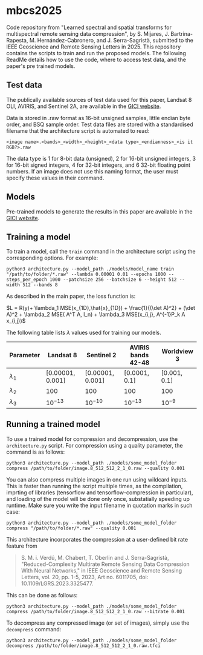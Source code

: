 # mbcs2025

Code repository from "Learned spectral and spatial transforms for multispectral remote sensing data compression", by S. Mijares, J. Bartrina-Rapesta, M. Hernández-Cabronero, and J. Serra-Sagristà, submitted to the IEEE Geoscience and Remote Sensing Letters in 2025. This repository contains the scripts to train and run the proposed models. The following ReadMe details how to use the code, where to access test data, and the paper's pre trained models.

## Test data

The publically available sources of test data used for this paper, Landsat 8 OLI, AVIRIS, and Sentinel 2A, are available in the [GICI website](https://gici.uab.cat/GiciWebPage/datasets.php).

Data is stored in .raw format as 16-bit unsigned samples, little endian byte order, and BSQ sample order. Test data files are stored with a standardised filename that the architecture script is automated to read:

```<image name>.<bands>_<width>_<height>_<data type>_<endianness>_<is it RGB?>.raw```

The data type is 1 for 8-bit data (unsigned), 2 for 16-bit unsigned integers, 3 for 16-bit signed integers, 4 for 32-bit integers, and 6 32-bit floating point numbers. If an image does not use this naming format, the user must specify these values in their command.

## Models

Pre-trained models to generate the results in this paper are available in the [GICI website](https://gici.uab.cat/GiciWebPage/downloads.php).

## Training a model

To train a model, call the `train` command in the architecture script using the corresponding options. For example:

```python3 architecture.py --model_path ./models/model_name train "/path/to/folder/*.raw" --lambda 0.00001 0.01 --epochs 1000 --steps_per_epoch 1000 --patchsize 256 --batchsize 6 --height 512 --width 512 --bands 8```

As described in the main paper, the loss function is:

$L = R(y)+ \lambda_1 MSE(x_{1D},\hat{x}_{1D}) + \frac{1}{(\det A)^2} + (\det A)^2 + \lambda_2 MSE( A^T A, I_n) + \lambda_3 MSE(x_{i,j}, A^{-1}P_k A x_{i,j})$

The following table lists $\lambda$ values used for training our models.

| Parameter  | Landsat 8          | Sentinel 2          | AVIRIS bands 42-48 | Worldview 3    |
| ---------- | ------------------ | ------------------- | ------------------ | -------------- |
| $\lambda_1$ | $[0.00001, 0.001]$ |  $[0.00001, 0.001]$ | $[0.0001, 0.1]$    | $[0.001, 0.1]$ |
| $\lambda_2$ | 100                | 100                 | 100                | 100            |
| $\lambda_3$ | $10^{-13}$         | $10^{-10}$          | $10^{-13}$         | $10^{-9}$      |

## Running a trained model

To use a trained model for compression and decompression, use the `architecture.py` script. For compression using a quality parameter, the command is as follows:

```python3 architecture.py --model_path ./models/some_model_folder compress /path/to/folder/image.8_512_512_2_1_0.raw --quality 0.001```

You can also compress multiple images in one run using wildcard inputs. This is faster than running the script multiple times, as the compilation, imprting of libraries (tensorflow and tensorflow-compression in particular), and loading of the model will be done only once, substatially speeding up runtime. Make sure you write the input filename in quotation marks in such case:

```python3 architecture.py --model_path ./models/some_model_folder compress "/path/to/folder/*.raw" --quality 0.001```

This architecture incorporates the compression at a user-defined bit rate feature from

> S. M. i. Verdú, M. Chabert, T. Oberlin and J. Serra-Sagristà, "Reduced-Complexity Multirate Remote Sensing Data Compression With Neural Networks," in IEEE Geoscience and Remote Sensing Letters, vol. 20, pp. 1-5, 2023, Art no. 6011705, doi: 10.1109/LGRS.2023.3325477.

This can be done as follows:

```python3 architecture.py --model_path ./models/some_model_folder compress /path/to/folder/image.8_512_512_2_1_0.raw --bitrate 0.001```

To decompress any compressed image (or set of images), simply use the `decompress` command:

```python3 architecture.py --model_path ./models/some_model_folder decompress /path/to/folder/image.8_512_512_2_1_0.raw.tfci```
